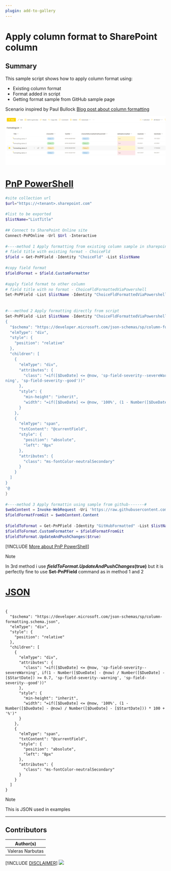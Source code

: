 ```yaml
---
plugin: add-to-gallery
---
```


# Apply column format to SharePoint column

## Summary

This sample script shows how to apply column format using:

* Existing column format
* Format added in script
* Getting format sample from GitHub sample page

Scenario inspired by Paul Bullock [Blog post about column formatting](https://www.pkbullock.com/blog/2018/using-pnp-powershell-to-apply-modern-column-formatting/)

![Example Screenshot](assets/example.png)

# [PnP PowerShell](#tab/pnpps)

```powershell
#site collection url
$url="https://<tenant>.sharepoint.com"

#list to be exported  
$listName="ListTitle"

## Connect to SharePoint Online site  
Connect-PnPOnline -Url $Url -Interactive

#----method 1 Apply formatting from existing column sample in sharepoint-------#
# field title with existing format - ChoiceFld
$field = Get-PnPField -Identity "ChoiceFld" -List $listName

#copy field format
$fieldFormat = $field.CustomFormatter

#apply field format to other column
# field title with no format - ChoiceFldFormattedViaPowershell
Set-PnPField -List $listName -Identity "ChoiceFldFormattedViaPowershell" -Values @{CustomFormatter=$fieldFormat}


#---method 2 Apply formatting directly from script
Set-PnPField -List $listName -Identity "ChoiceFldFormattedViaPowershell" -Values @{CustomFormatter=@'
{
  "$schema": "https://developer.microsoft.com/json-schemas/sp/column-formatting.schema.json",
  "elmType": "div",
  "style": {
    "position": "relative"
  },
  "children": [
    {
      "elmType": "div",
      "attributes": {
        "class": "=if([$DueDate] <= @now, 'sp-field-severity--severeWarning', if(1 - Number([$DueDate] - @now) / Number([$DueDate] - [$StartDate]) >= 0.7, 'sp-field-severity--war
ning', 'sp-field-severity--good'))"
      },
      "style": {
        "min-height": "inherit",
        "width": "=if([$DueDate] <= @now, '100%', (1 - Number([$DueDate] - @now) / Number([$DueDate] - [$StartDate])) * 100 + '%')"
      }
    },
    {
      "elmType": "span",
      "txtContent": "@currentField",
      "style": {
        "position": "absolute",
        "left": "8px"
      },
      "attributes": {
        "class": "ms-fontColor-neutralSecondary"
      }
    }
  ]
}
'@
}

#----method 3 Apply formattin using sample from github-------#
$webContent = Invoke-WebRequest -Uri 'https://raw.githubusercontent.com/pnp/List-Formatting/master/column-samples/date-range-rag/date-range-rag.json' 
$fieldFormatFromGit = $webContent.Content 

$fieldToFormat = Get-PnPField -Identity "GitHubFormatted" -List $listName
$fieldToFormat.CustomFormatter = $fieldFormatFromGit
$fieldToFormat.UpdateAndPushChanges($true)

```
[!INCLUDE [More about PnP PowerShell](../../docfx/includes/MORE-PNPPS.md)]

> [!Note]
> In 3rd method i use **$fieldToFormat.UpdateAndPushChanges($true)** but it is perfectly fine to use **Set-PnPField** command as in method 1 and 2

# [JSON](#tab/json)

```

{
  "$schema": "https://developer.microsoft.com/json-schemas/sp/column-formatting.schema.json",
  "elmType": "div",
  "style": {
    "position": "relative"
  },
  "children": [
    {
      "elmType": "div",
      "attributes": {
        "class": "=if([$DueDate] <= @now, 'sp-field-severity--severeWarning', if(1 - Number([$DueDate] - @now) / Number([$DueDate] - [$StartDate]) >= 0.7, 'sp-field-severity--warning', 'sp-field-severity--good'))"
      },
      "style": {
        "min-height": "inherit",
        "width": "=if([$DueDate] <= @now, '100%', (1 - Number([$DueDate] - @now) / Number([$DueDate] - [$StartDate])) * 100 + '%')"
      }
    },
    {
      "elmType": "span",
      "txtContent": "@currentField",
      "style": {
        "position": "absolute",
        "left": "8px"
      },
      "attributes": {
        "class": "ms-fontColor-neutralSecondary"
      }
    }
  ]
}

```

> [!Note]
> This is JSON used in examples

***

## Contributors

| Author(s) |
|-----------|
| Valeras Narbutas |


[!INCLUDE [DISCLAIMER](../../docfx/includes/DISCLAIMER.md)]
<img src="https://pnptelemetry.azurewebsites.net/script-samples/scripts/spo-apply-column-format" aria-hidden="true" />
